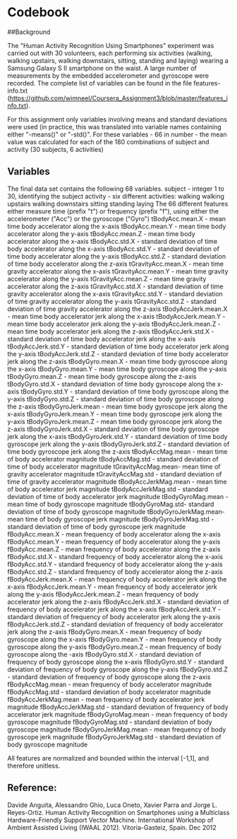 # Codebook

##Background

The "Human Activity Recognition Using Smartphones" experiment was carried out with 30 volunteers, each performing six activities (walking, walking upstairs, walking downstairs, sitting, standing and laying) wearing a Samsung Galaxy S II smartphone on the waist. A large number of measurements by the embedded accelerometer and gyroscope were recorded. The complete list of variables can be found in the file features-info.txt (https://github.com/wimneel/Coursera_Assignment3/blob/master/features_info.txt).

For this assignment only variables involving means and standard deviations were used (in practice, this was translated into variable names containing either "-means()" or "-std()". For these variables - 66 in number - the mean value was calculated for each of the 180 combinations of subject and activity (30 subjects, 6 activities)

## Variables
The final data set contains the following 68 variables.
subject - integer 1 to 30, identifying the subject
activity - six different activities:
	walking
	walking upstairs
	walking downstairs
	sitting
	standing
	laying
The 66 different features either measure time (prefix "t") or frequency (prefix "f"), using either the accelerometer ("Acc") or the gyroscope ("Gyro")
tBodyAcc.mean.X - mean time body accelerator along the x-axis
tBodyAcc.mean.Y - mean time body accelerator along the y-axis
tBodyAcc.mean.Z - mean time body accelerator along the x-axis
tBodyAcc.std.X - standard deviation of time body accelerator along the x-axis
tBodyAcc.std.Y - standard deviation of time body accelerator along the y-axis
tBodyAcc.std.Z - standard deviation of time body accelerator along the z-axis
tGravityAcc.mean.X - mean time gravity accelerator along the x-axis
tGravityAcc.mean.Y - mean time gravity accelerator along the y-axis
tGravityAcc.mean.Z - mean time gravity accelerator along the z-axis
tGravityAcc.std.X - standard deviation of time gravity accelerator along the x-axis
tGravityAcc.std.Y - standard deviation of time gravity accelerator along the y-axis
tGravityAcc.std.Z - standard deviation of time gravity accelerator along the z-axis
tBodyAccJerk.mean.X - mean time body accelerator jerk along the x-axis
tBodyAccJerk.mean.Y - mean time body accelerator jerk along the y-axis
tBodyAccJerk.mean.Z - mean time body accelerator jerk along the z-axis
tBodyAccJerk.std.X - standard deviation of time body accelerator jerk along the x-axis
tBodyAccJerk.std.Y - standard deviation of time body accelerator jerk along the y-axis
tBodyAccJerk.std.Z - standard deviation of time body accelerator jerk along the z-axis
tBodyGyro.mean.X - mean time body gyroscope along the x-axis
tBodyGyro.mean.Y - mean time body gyroscope along the y-axis
tBodyGyro.mean.Z - mean time body gyroscope along the z-axis
tBodyGyro.std.X - standard deviation of time body gyroscope along the x-axis
tBodyGyro.std.Y - standard deviation of time body gyroscope along the y-axis
tBodyGyro.std.Z - standard deviation of time body gyroscope along the z-axis
tBodyGyroJerk.mean - mean time body gyroscope jerk along the x-axis
tBodyGyroJerk.mean.Y - mean time body gyroscope jerk along the y-axis
tBodyGyroJerk.mean.Z - mean time body gyroscope jerk along the z-axis
tBodyGyroJerk.std.X - standard deviation of time body gyroscope jerk along the x-axis
tBodyGyroJerk.std.Y - standard deviation of time body gyroscope jerk along the y-axis
tBodyGyroJerk.std.Z - standard deviation of time body gyroscope jerk along the z-axis
tBodyAccMag.mean - mean time of body accelerator magnitude 
tBodyAccMag.std - standard deviation of time of body accelerator magnitude 
tGravityAccMag.mean- mean time of gravity accelerator magnitude 
tGravityAccMag.std - standard deviation of time of gravity accelerator magnitude 
tBodyAccJerkMag.mean - mean time of body accelerator jerk magnitude 
tBodyAccJerkMag.std - standard deviation of time of body accelerator jerk magnitude
tBodyGyroMag.mean - mean time of body gyroscope magnitude
tBodyGyroMag.std- standard deviation of time of body gyroscope magnitude
tBodyGyroJerkMag.mean- mean time of body gyroscope jerk magnitude
tBodyGyroJerkMag.std - standard deviation of time of body gyroscope jerk magnitude
fBodyAcc.mean.X - mean frequency of body accelerator along the x-axis
fBodyAcc.mean.Y - mean frequency of body accelerator along the y-axis
fBodyAcc.mean.Z - mean frequency of body accelerator along the z-axis
fBodyAcc.std.X - standard frequency of body accelerator along the x-axis
fBodyAcc.std.Y - standard frequency of body accelerator along the y-axis
fBodyAcc.std.Z - standard frequency of body accelerator along the z-axis
fBodyAccJerk.mean.X - mean frequency of body accelerator jerk along the x-axis
fBodyAccJerk.mean.Y - mean frequency of body accelerator jerk along the y-axis
fBodyAccJerk.mean.Z - mean frequency of body accelerator jerk along the z-axis
fBodyAccJerk.std.X - standard deviation of frequency of body accelerator jerk along the x-axis
fBodyAccJerk.std.Y - standard deviation of frequency of body accelerator jerk along the y-axis
fBodyAccJerk.std.Z - standard deviation of frequency of body accelerator jerk along the z-axis
fBodyGyro.mean.X - mean frequency of body gyroscope along the x-axis
fBodyGyro.mean.Y - mean frequency of body gyroscope along the y-axis
fBodyGyro.mean.Z - mean frequency of body gyroscope along the -axis
fBodyGyro.std.X - standard deviation of frequency of body gyroscope along the x-axis
fBodyGyro.std.Y - standard deviation of frequency of body gyroscope along the y-axis
fBodyGyro.std.Z - standard deviation of frequency of body gyroscope along the z-axis
fBodyAccMag.mean - mean frequency of body accelerator magnitude
fBodyAccMag.std - standard deviation of body accelerator magnitude
fBodyAccJerkMag.mean - mean frequency of body accelerator jerk magnitude
fBodyAccJerkMag.std - standard deviation of frequency of body accelerator jerk magnitude
fBodyGyroMag.mean - mean frequency of body gyroscope magnitude
fBodyGyroMag.std - standard deviation of body gyroscope magnitude
fBodyGyroJerkMag.mean - mean frequency of body gyroscope jerk magnitude
fBodyGyroJerkMag.std - standard deviation of body gyroscope magnitude

All features are normalized and bounded within the interval [-1,1], and therefore unitless.

## Reference:

Davide Anguita, Alessandro Ghio, Luca Oneto, Xavier Parra and Jorge L. Reyes-Ortiz. Human Activity Recognition on Smartphones using a Multiclass Hardware-Friendly Support Vector Machine. International Workshop of Ambient Assisted Living (IWAAL 2012). Vitoria-Gasteiz, Spain. Dec 2012